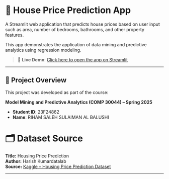 # 🏡 House Price Prediction App

A Streamlit web application that predicts house prices based on user input such as area, number of bedrooms, bathrooms, and other property features.

This app demonstrates the application of data mining and predictive analytics using regression modeling.

> 🔗 **Live Demo**: [Click here to open the app on Streamlit](https://housepriceprediction-riham-mpa-x3a9pi9akxmx7vdjokypvk.streamlit.app)

---

## 🎯 Project Overview

This project was developed as part of the course:

**Model Mining and Predictive Analytics (COMP 30044) – Spring 2025**

- **Student ID**: 23F24862  
- **Name**: RIHAM SALEH SULAIMAN AL BALUSHI  

# 🗂️ Dataset Source

**Title:** Housing Price Prediction  
**Author:** Harish Kumardatalab  
**Source:** [Kaggle – Housing Price Prediction Dataset](https://www.kaggle.com/datasets/harishkumardatalab/housing-price-prediction)  

---

